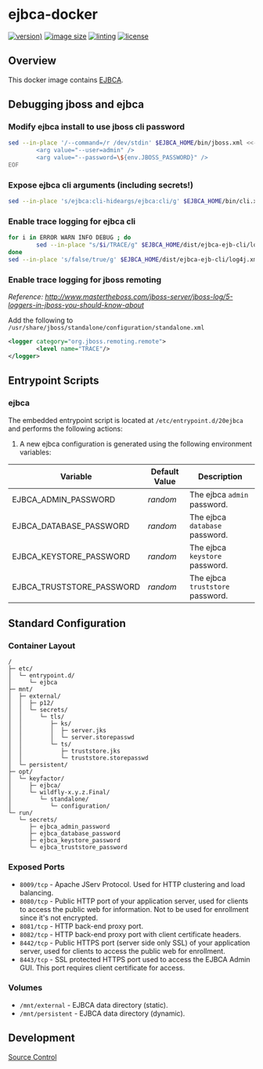 # ejbca-docker

[![version)](https://img.shields.io/docker/v/crashvb/ejbca/latest)](https://hub.docker.com/repository/docker/crashvb/ejbca)
[![image size](https://img.shields.io/docker/image-size/crashvb/ejbca/latest)](https://hub.docker.com/repository/docker/crashvb/ejbca)
[![linting](https://img.shields.io/badge/linting-hadolint-yellow)](https://github.com/hadolint/hadolint)
[![license](https://img.shields.io/github/license/crashvb/ejbca-docker.svg)](https://github.com/crashvb/ejbca-docker/blob/master/LICENSE.md)

## Overview

This docker image contains [EJBCA](https://ejbca.org/).

## Debugging jboss and ejbca

### Modify ejbca install to use jboss cli password

```bash
sed --in-place '/--command=/r /dev/stdin' $EJBCA_HOME/bin/jboss.xml <<- EOF
        <arg value="--user=admin" />
        <arg value="--password=\${env.JBOSS_PASSWORD}" />
EOF
```

### Expose ejbca cli arguments (including secrets!)

```bash
sed --in-place 's/ejbca:cli-hideargs/ejbca:cli/g' $EJBCA_HOME/bin/cli.xml
```

### Enable trace logging for ejbca cli

```bash
for i in ERROR WARN INFO DEBUG ; do
        sed --in-place "s/$i/TRACE/g" $EJBCA_HOME/dist/ejbca-ejb-cli/log4j.xml
done
sed --in-place 's/false/true/g' $EJBCA_HOME/dist/ejbca-ejb-cli/log4j.xml
```

### Enable trace logging for jboss remoting

_Reference: http://www.mastertheboss.com/jboss-server/jboss-log/5-loggers-in-jboss-you-should-know-about_

Add the following to `/usr/share/jboss/standalone/configuration/standalone.xml`
```xml
<logger category="org.jboss.remoting.remote">
        <level name="TRACE"/>
</logger>
```

## Entrypoint Scripts

### ejbca

The embedded entrypoint script is located at `/etc/entrypoint.d/20ejbca` and performs the following actions:

1. A new ejbca configuration is generated using the following environment variables:

 | Variable | Default Value | Description |
 | ---------| ------------- | ----------- |
 | EJBCA\_ADMIN\_PASSWORD | _random_ | The ejbca `admin` password. |
 | EJBCA\_DATABASE\_PASSWORD | _random_ | The ejbca `database` password. |
 | EJBCA\_KEYSTORE\_PASSWORD | _random_ | The ejbca `keystore` password. |
 | EJBCA\_TRUSTSTORE\_PASSWORD | _random_ | The ejbca `truststore` password. |

## Standard Configuration

### Container Layout

```
/
├─ etc/
│  └─ entrypoint.d/
│     └─ ejbca
├─ mnt/
│  ├─ external/
│  │  ├─ p12/
│  │  └─ secrets/
│  │     └─ tls/
│  │        ├─ ks/
│  │        │  ├─ server.jks
│  │        │  └─ server.storepasswd
│  │        └─ ts/
│  │           ├─ truststore.jks
│  │           └─ truststore.storepasswd
│  └─ persistent/
├─ opt/
│  └─ keyfactor/
│     ├─ ejbca/
│     └─ wildfly-x.y.z.Final/
│        └─ standalone/
│           └─ configuration/
└─ run/
   └─ secrets/
      ├─ ejbca_admin_password
      ├─ ejbca_database_password
      ├─ ejbca_keystore_password
      └─ ejbca_truststore_password
```

### Exposed Ports

* `8009/tcp` - Apache JServ Protocol. Used for HTTP clustering and load balancing.
* `8080/tcp` - Public HTTP port of your application server, used for clients to access the public web for information. Not to be used for enrollment since it's not encrypted.
* `8081/tcp` - HTTP back-end proxy port.
* `8082/tcp` - HTTP back-end proxy port with client certificate headers.
* `8442/tcp` - Public HTTPS port (server side only SSL) of your application server, used for clients to access the public web for enrollment.
* `8443/tcp` - SSL protected HTTPS port used to access the EJBCA Admin GUI. This port requires client certificate for access.

### Volumes

* `/mnt/external` - EJBCA data directory (static).
* `/mnt/persistent` - EJBCA data directory (dynamic).

## Development

[Source Control](https://github.com/crashvb/ejbca-docker)

